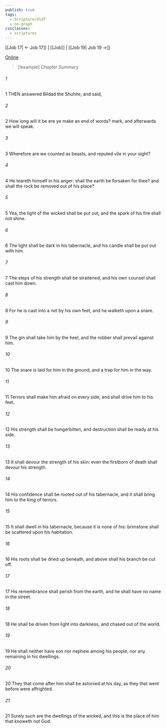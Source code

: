 ```yaml
---
publish: true
tags:
  - Scripture/OldT
  - no-graph
cssclasses:
  - scriptures
---
```

[[Job 17| ← Job 17]] | [[Job]] | [[Job 19| Job 19 →]]

[Online](https://churchofjesuschrist.org/study/scriptures/ot/job/18?lang=eng)

>[!example] Chapter Summary
>
###### 1
1 THEN answered Bildad the Shuhite, and said,
###### 2
2 How long will it be ere ye make an end of words?  mark, and afterwards we will speak.
###### 3
3 Wherefore are we counted as beasts, and reputed vile in your sight?
###### 4
4 He teareth himself in his anger: shall the earth be forsaken for thee?  and shall the rock be removed out of his place?
###### 5
5 Yea, the light of the wicked shall be put out, and the spark of his fire shall not shine.
###### 6
6 The light shall be dark in his tabernacle, and his candle shall be put out with him.
###### 7
7 The steps of his strength shall be straitened, and his own counsel shall cast him down.
###### 8
8 For he is cast into a net by his own feet, and he walketh upon a snare.
###### 9
9 The gin shall take him by the heel, and the robber shall prevail against him.
###### 10
10 The snare is laid for him in the ground, and a trap for him in the way.
###### 11
11 Terrors shall make him afraid on every side, and shall drive him to his feet.
###### 12
12 His strength shall be hungerbitten, and destruction shall be ready at his side.
###### 13
13 It shall devour the strength of his skin: even the firstborn of death shall devour his strength.
###### 14
14 His confidence shall be rooted out of his tabernacle, and it shall bring him to the king of terrors.
###### 15
15 It shall dwell in his tabernacle, because it is none of his: brimstone shall be scattered upon his habitation.
###### 16
16 His roots shall be dried up beneath, and above shall his branch be cut off.
###### 17
17 His remembrance shall perish from the earth, and he shall have no name in the street.
###### 18
18 He shall be driven from light into darkness, and chased out of the world.
###### 19
19 He shall neither have son nor nephew among his people, nor any remaining in his dwellings.
###### 20
20 They that come after him shall be astonied at his day, as they that went before were affrighted.
###### 21
21 Surely such are the dwellings of the wicked, and this is the place of him that knoweth not God.



